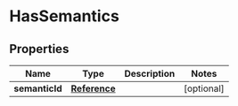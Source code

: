 # HasSemantics

## Properties
Name | Type | Description | Notes
------------ | ------------- | ------------- | -------------
**semanticId** | [**Reference**](Reference.md) |  |  [optional]
